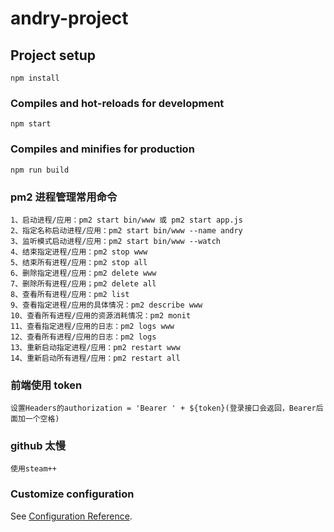 # andry-project

## Project setup

```
npm install
```

### Compiles and hot-reloads for development

```
npm start
```

### Compiles and minifies for production

```
npm run build
```

### pm2 进程管理常用命令

```
1、启动进程/应用：pm2 start bin/www 或 pm2 start app.js
2、指定名称启动进程/应用：pm2 start bin/www --name andry
3、监听模式启动进程/应用：pm2 start bin/www --watch
4、结束指定进程/应用：pm2 stop www
5、结束所有进程/应用：pm2 stop all
6、删除指定进程/应用：pm2 delete www
7、删除所有进程/应用；pm2 delete all
8、查看所有进程/应用：pm2 list
9、查看指定进程/应用的具体情况：pm2 describe www
10、查看所有进程/应用的资源消耗情况：pm2 monit
11、查看指定进程/应用的日志：pm2 logs www
12、查看所有进程/应用的日志：pm2 logs
13、重新启动指定进程/应用：pm2 restart www
14、重新启动所有进程/应用：pm2 restart all
```

### 前端使用 token

```
设置Headers的authorization = 'Bearer ' + ${token}(登录接口会返回，Bearer后面加一个空格)
```

### github 太慢

```
使用steam++
```

### Customize configuration

See [Configuration Reference](https://cli.vuejs.org/config/).
